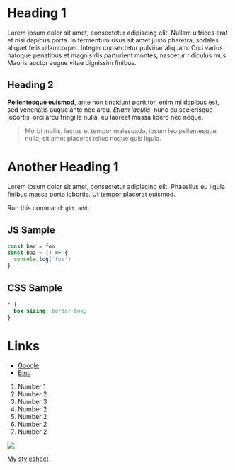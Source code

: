 # Heading 1

Lorem ipsum dolor sit amet, consectetur adipiscing elit. Nullam ultrices erat et nisi dapibus porta. In fermentum risus sit amet justo pharetra, sodales aliquet felis ullamcorper. Integer consectetur pulvinar aliquam. Orci varius natoque penatibus et magnis dis parturient montes, nascetur ridiculus mus. Mauris auctor augue vitae dignissim finibus.

## Heading 2

**Pellentesque euismod**, ante non tincidunt porttitor, enim mi dapibus est, sed venenatis augue ante nec arcu. _Etiam iaculis_, nunc eu scelerisque lobortis, orci arcu fringilla nulla, eu laoreet massa libero nec neque.

> Morbi mollis, lectus et tempor malesuada, ipsum leo pellentesque nulla, sit amet placerat tellus neque quis ligula.

# Another Heading 1
Lorem ipsum dolor sit amet, consectetur adipiscing elit. Phasellus eu ligula finibus massa porta lobortis. Ut tempor placerat euismod.

Run this command: `git add.`

## JS Sample
```js
const bar = foo
const baz = () => {
  console.log('foo')
}
```

## CSS Sample
```css
* {
  box-sizing: border-box;
}
```

# Links
- [Google](https://google.com)
- [Bing](https://bing.com)

1. Number 1
1. Number 2
1. Number 3
1. Number 2
1. Number 2
1. Number 2
1. Number 2

![](https://placedog.net/500)

[My stylesheet](style.css)